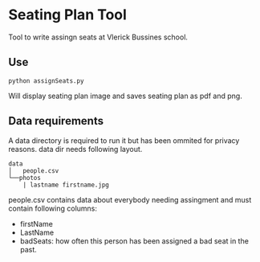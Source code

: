 # Seating Plan Tool
Tool to write assingn seats at Vlerick Bussines school.
## Use
```console
python assignSeats.py
```
Will display seating plan image and saves seating plan as pdf and png.
## Data requirements
A data directory is required to run it but has been ommited for privacy reasons.
data dir needs following layout.
```
data
│   people.csv    
└──photos
    | lastname firstname.jpg
```
people.csv contains data about everybody needing assingment and must contain following columns:
* firstName
* LastName
* badSeats: how often this person has been assigned a bad seat in the past.